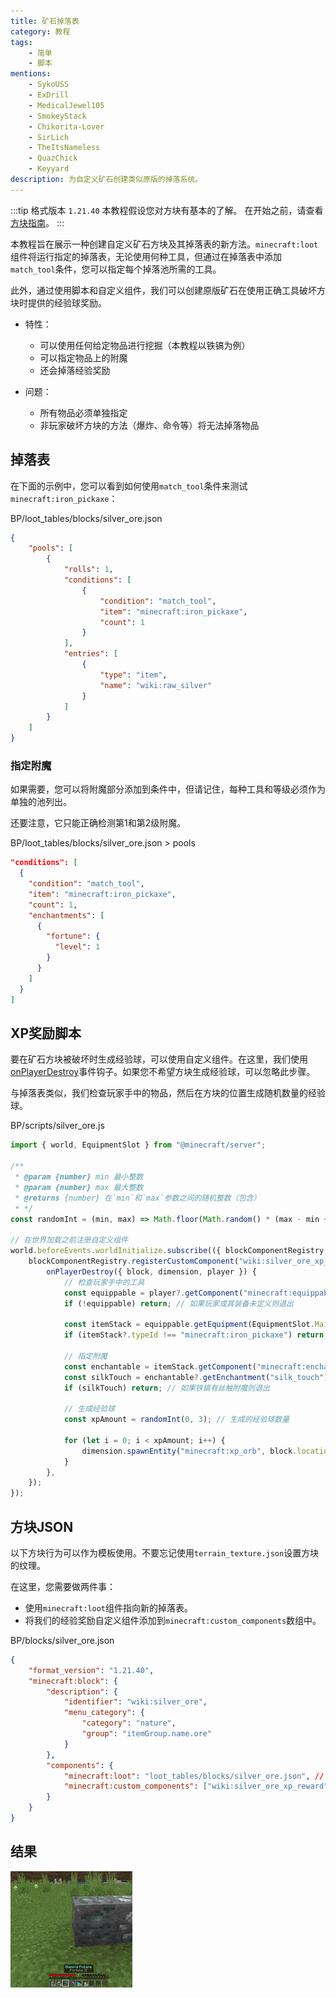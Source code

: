 ```yaml
---
title: 矿石掉落表
category: 教程
tags:
    - 简单
    - 脚本
mentions:
    - SykoUSS
    - ExDrill
    - MedicalJewel105
    - SmokeyStack
    - Chikorita-Lover
    - SirLich
    - TheItsNameless
    - QuazChick
    - Keyyard
description: 为自定义矿石创建类似原版的掉落系统。
---
```


:::tip 格式版本 `1.21.40`
本教程假设您对方块有基本的了解。
在开始之前，请查看[方块指南](../blocks/blocks-intro.md)。
:::

本教程旨在展示一种创建自定义矿石方块及其掉落表的新方法。`minecraft:loot`组件将运行指定的掉落表，无论使用何种工具，但通过在掉落表中添加`match_tool`条件，您可以指定每个掉落池所需的工具。

此外，通过使用脚本和自定义组件，我们可以创建原版矿石在使用正确工具破坏方块时提供的经验球奖励。

-   特性：

    -   可以使用任何给定物品进行挖掘（本教程以铁镐为例）
    -   可以指定物品上的附魔
    -   还会掉落经验奖励

-   问题：

    -   所有物品必须单独指定
    -   非玩家破坏方块的方法（爆炸、命令等）将无法掉落物品

## 掉落表

在下面的示例中，您可以看到如何使用`match_tool`条件来测试`minecraft:iron_pickaxe`：

<CodeHeader>BP/loot_tables/blocks/silver_ore.json</CodeHeader>

```json
{
    "pools": [
        {
            "rolls": 1,
            "conditions": [
                {
                    "condition": "match_tool",
                    "item": "minecraft:iron_pickaxe",
                    "count": 1
                }
            ],
            "entries": [
                {
                    "type": "item",
                    "name": "wiki:raw_silver"
                }
            ]
        }
    ]
}
```

### 指定附魔

如果需要，您可以将附魔部分添加到条件中，但请记住，每种工具和等级必须作为单独的池列出。

还要注意，它只能正确检测第1和第2级附魔。

<CodeHeader>BP/loot_tables/blocks/silver_ore.json > pools</CodeHeader>

```json
"conditions": [
  {
    "condition": "match_tool",
    "item": "minecraft:iron_pickaxe",
    "count": 1,
    "enchantments": [
      {
        "fortune": {
          "level": 1
        }
      }
    ]
  }
]
```

## XP奖励脚本

要在矿石方块被破坏时生成经验球，可以使用自定义组件。在这里，我们使用[onPlayerDestroy](../blocks/block-events.md#player-destroy)事件钩子。如果您不希望方块生成经验球，可以忽略此步骤。

与掉落表类似，我们检查玩家手中的物品，然后在方块的位置生成随机数量的经验球。

<CodeHeader>BP/scripts/silver_ore.js</CodeHeader>

```js
import { world, EquipmentSlot } from "@minecraft/server";

/**
 * @param {number} min 最小整数
 * @param {number} max 最大整数
 * @returns {number} 在`min`和`max`参数之间的随机整数（包含）
 * */
const randomInt = (min, max) => Math.floor(Math.random() * (max - min + 1)) + min;

// 在世界加载之前注册自定义组件
world.beforeEvents.worldInitialize.subscribe(({ blockComponentRegistry }) => {
    blockComponentRegistry.registerCustomComponent("wiki:silver_ore_xp_reward", {
        onPlayerDestroy({ block, dimension, player }) {
            // 检查玩家手中的工具
            const equippable = player?.getComponent("minecraft:equippable");
            if (!equippable) return; // 如果玩家或其装备未定义则退出

            const itemStack = equippable.getEquipment(EquipmentSlot.Mainhand);
            if (itemStack?.typeId !== "minecraft:iron_pickaxe") return; // 如果玩家没有持有铁镐则退出

            // 指定附魔
            const enchantable = itemStack.getComponent("minecraft:enchantable");
            const silkTouch = enchantable?.getEnchantment("silk_touch");
            if (silkTouch) return; // 如果铁镐有丝触附魔则退出

            // 生成经验球
            const xpAmount = randomInt(0, 3); // 生成的经验球数量

            for (let i = 0; i < xpAmount; i++) {
                dimension.spawnEntity("minecraft:xp_orb", block.location);
            }
        },
    });
});
```

## 方块JSON

以下方块行为可以作为模板使用。不要忘记使用`terrain_texture.json`设置方块的纹理。

在这里，您需要做两件事：

-   使用`minecraft:loot`组件指向新的掉落表。
-   将我们的经验奖励自定义组件添加到`minecraft:custom_components`数组中。

<CodeHeader>BP/blocks/silver_ore.json</CodeHeader>

```json
{
    "format_version": "1.21.40",
    "minecraft:block": {
        "description": {
            "identifier": "wiki:silver_ore",
            "menu_category": {
                "category": "nature",
                "group": "itemGroup.name.ore"
            }
        },
        "components": {
            "minecraft:loot": "loot_tables/blocks/silver_ore.json", // 如果使用丝触则不会掉落。
            "minecraft:custom_components": ["wiki:silver_ore_xp_reward"]
        }
    }
}
```

## 结果

![](../assets/images/blocks/ore-loot/result.gif)